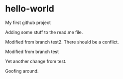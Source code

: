 # hello-world
My first github project

Adding some stuff to the read.me file.


Modified from branch test2. There should be a conflict.

Modified from branch test

Yet another change from test.





Goofing around.